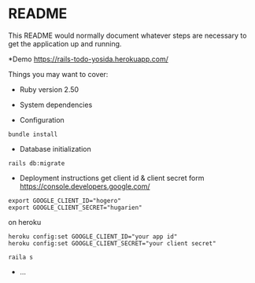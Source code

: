 # README

This README would normally document whatever steps are necessary to get the
application up and running.

*Demo
https://rails-todo-yosida.herokuapp.com/

Things you may want to cover:

* Ruby version
2.50
* System dependencies

* Configuration
```
bundle install
```
* Database initialization
```
rails db:migrate
```
* Deployment instructions
get client id & client secret form https://console.developers.google.com/

```
export GOOGLE_CLIENT_ID="hogero"
export GOOGLE_CLIENT_SECRET="hugarien"
```

on heroku

```
heroku config:set GOOGLE_CLIENT_ID="your app id"
heroku config:set GOOGLE_CLIENT_SECRET="your client secret"
```

```
raila s
```
* ...
